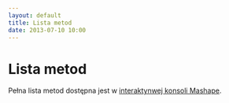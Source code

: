 ```yaml
---
layout: default
title: Lista metod
date: 2013-07-10 10:00
---
```


Lista metod
===========

Pełna lista metod dostępna jest w [interaktynwej konsoli Mashape][mashape].

<div id="mashape-container"></div>
<script type="text/javascript">
( function ( window ) {
window._MashapeConfig = {
  selector: '#mashape-container',
  user:     'mlebkowski',
  api:      'docplanner'
};
var script = document.createElement( 'script' );
script.type = 'text/javascript';
script.src = 'https://www.mashape.com/public/embed.js';
var entry = document.getElementsByTagName( 'script' )[0];
entry.parentNode.insertBefore( script, entry );
}( window ) );
</script>

[mashape]: https://www.mashape.com/mlebkowski/docplanner